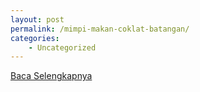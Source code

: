 ```yaml
---
layout: post
permalink: /mimpi-makan-coklat-batangan/
categories:
    - Uncategorized
---
```


[Baca Selengkapnya](/01)